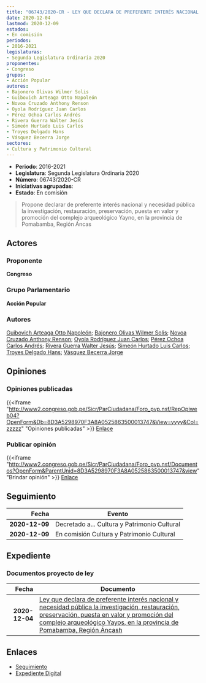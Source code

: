 ```yaml
---
title: "06743/2020-CR - LEY QUE DECLARA DE PREFERENTE INTERÉS NACIONAL Y NECESIDAD PÚBLICA LA INVESTIGACIÓN, RESTAURACIÓN, PRESERVACIÓN, PUESTA EN VALOR Y PROMOCIÓN DEL COMPLEJO ARQUEOLÓGICO YAYNO, EN LA PROVINCIA DE POMABAMBA, REGIÓN ÁNCASH"
date: 2020-12-04
lastmod: 2020-12-09
estados:
- En comisión
periodos:
- 2016-2021
legislaturas:
- Segunda Legislatura Ordinaria 2020
proponentes:
- Congreso
grupos:
- Acción Popular
autores:
- Bajonero Olivas Wilmer Solis
- Guibovich Arteaga Otto Napoleón
- Novoa Cruzado Anthony Renson
- Oyola Rodríguez Juan Carlos
- Pérez Ochoa Carlos Andrés
- Rivera Guerra Walter Jesús
- Simeón Hurtado Luis Carlos
- Troyes Delgado Hans
- Vásquez Becerra Jorge
sectores:
- Cultura y Patrimonio Cultural
---
```

- **Periodo**: 2016-2021
- **Legislatura**: Segunda Legislatura Ordinaria 2020
- **Número**: 06743/2020-CR
- **Iniciativas agrupadas**: 
- **Estado**: En comisión

> Propone declarar de preferente interés nacional y necesidad pública la investigación, restauración, preservación, puesta en valor y promoción del complejo arqueológico Yayno, en la provincia de Pomabamba, Región Áncas


## Actores

### Proponente

**Congreso**

### Grupo Parlamentario

**Acción Popular**

### Autores

[Guibovich Arteaga Otto Napoleón](mailto:mailto:oguibovich@congreso.gob.pe); [Bajonero Olivas Wilmer Solis](mailto:mailto:wbajonero@congreso.gob.pe); [Novoa Cruzado Anthony Renson](mailto:mailto:anovoa@congreso.gob.pe); [Oyola Rodríguez Juan Carlos](mailto:mailto:joyola@congreso.gob.pe); [Pérez Ochoa Carlos Andrés](mailto:mailto:cperezo@congreso.gob.pe); [Rivera Guerra Walter Jesús](mailto:mailto:wriverag@congreso.gob.pe); [Simeón Hurtado Luis Carlos](mailto:mailto:lsimeon@congreso.gob.pe); [Troyes Delgado Hans](mailto:mailto:htroyes@congreso.gob.pe); [Vásquez Becerra Jorge](mailto:mailto:jvasquezb@congreso.gob.pe)

## Opiniones

### Opiniones publicadas

{{<iframe "http://www2.congreso.gob.pe/Sicr/ParCiudadana/Foro_pvp.nsf/RepOpiweb04?OpenForm&Db=8D3A5298970F3A8A0525863500013747&View=yyyy&Col=zzzzz" "Opiniones publicadas" >}}
[Enlace](http://www2.congreso.gob.pe/Sicr/ParCiudadana/Foro_pvp.nsf/RepOpiweb04?OpenForm&Db=8D3A5298970F3A8A0525863500013747&View=yyyy&Col=zzzzz)

### Publicar opinión

{{<iframe "http://www2.congreso.gob.pe/Sicr/ParCiudadana/Foro_pvp.nsf/Documentos?OpenForm&ParentUnid=8D3A5298970F3A8A0525863500013747&view" "Brindar opinión" >}}
[Enlace](http://www2.congreso.gob.pe/Sicr/ParCiudadana/Foro_pvp.nsf/Documentos?OpenForm&ParentUnid=8D3A5298970F3A8A0525863500013747&view)


## Seguimiento

| Fecha | Evento |
|------:|--------|
| **2020-12-09** | Decretado a... Cultura y Patrimonio Cultural |
| **2020-12-09** | En comisión Cultura y Patrimonio Cultural |

## Expediente

### Documentos proyecto de ley

| Fecha | Documento |
|------:|-----------|
| **2020-12-04** | [Ley que declara de preferente interés nacional y necesidad pública la investigación, restauración, preservación, puesta en valor y promoción del complejo arqueológico Yayos, en la provincia de Pomabamba, Región Áncash](https://leyes.congreso.gob.pe/Documentos/2016_2021/Proyectos_de_Ley_y_de_Resoluciones_Legislativas/PL06743-20201204.pdf) |

## Enlaces

- [Seguimiento](http://www2.congreso.gob.pe/Sicr/TraDocEstProc/CLProLey2016.nsf/f7fff46988ca05b1052578e100829cc7/25119944fe06e74a0525863500107ab4?OpenDocument)
- [Expediente Digital](http://www2.congreso.gob.pe/Sicr/TraDocEstProc/Expvirt_2011.nsf/visbusqptramdoc1621/06743?opendocument)

